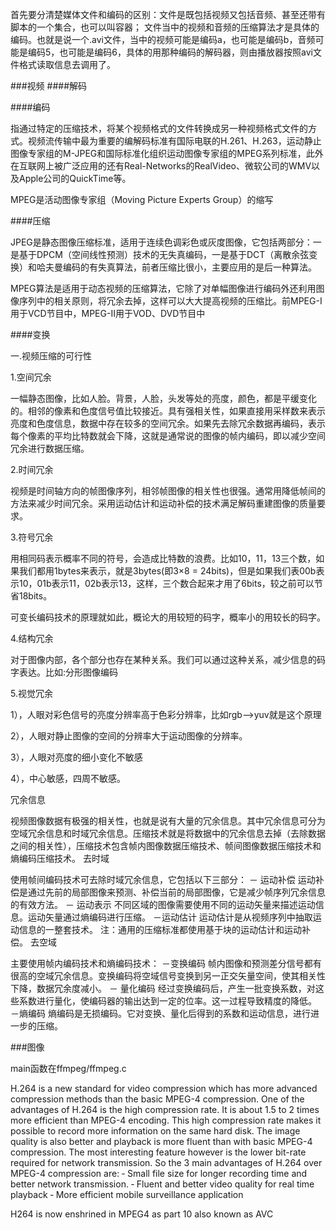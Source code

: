 首先要分清楚媒体文件和编码的区别：文件是既包括视频又包括音频、甚至还带有脚本的一个集合，也可以叫容器；
文件当中的视频和音频的压缩算法才是具体的编码。也就是说一个.avi文件，当中的视频可能是编码a，也可能是编码b，音频可能是编码5，也可能是编码6，具体的用那种编码的解码器，则由播放器按照avi文件格式读取信息去调用了。

###视频
####解码

####编码

指通过特定的压缩技术，将某个视频格式的文件转换成另一种视频格式文件的方式。视频流传输中最为重要的编解码标准有国际电联的H.261、H.263，运动静止图像专家组的M-JPEG和国际标准化组织运动图像专家组的MPEG系列标准，此外在互联网上被广泛应用的还有Real-Networks的RealVideo、微软公司的WMV以及Apple公司的QuickTime等。

MPEG是活动图像专家组（Moving Picture Experts Group）的缩写

####压缩

JPEG是静态图像压缩标准，适用于连续色调彩色或灰度图像，它包括两部分：一是基于DPCM（空间线性预测）技术的无失真编码，一是基于DCT（离散余弦变换）和哈夫曼编码的有失真算法，前者压缩比很小，主要应用的是后一种算法。

MPEG算法是适用于动态视频的压缩算法，它除了对单幅图像进行编码外还利用图像序列中的相关原则，将冗余去掉，这样可以大大提高视频的压缩比。前MPEG-I用于VCD节目中，MPEG-II用于VOD、DVD节目中

####变换


一.视频压缩的可行性

1.空间冗余

一幅静态图像，比如人脸。背景，人脸，头发等处的亮度，颜色，都是平缓变化的。相邻的像素和色度信号值比较接近。具有强相关性，如果直接用采样数来表示亮度和色度信息，数据中存在较多的空间冗余。如果先去除冗余数据再编码，表示每个像素的平均比特数就会下降，这就是通常说的图像的帧内编码，即以减少空间冗余进行数据压缩。

2.时间冗余

视频是时间轴方向的帧图像序列，相邻帧图像的相关性也很强。通常用降低帧间的方法来减少时间冗余。采用运动估计和运动补偿的技术满足解码重建图像的质量要求。

3.符号冗余

用相同码表示概率不同的符号，会造成比特数的浪费。比如10，11，13三个数，如果我们都用1bytes来表示，就是3bytes(即3×8 = 24bits)，但是如果我们表00b表示10，01b表示11，02b表示13，这样，三个数合起来才用了6bits，较之前可以节省18bits。

可变长编码技术的原理就如此，概论大的用较短的码字，概率小的用较长的码字。

4.结构冗余

对于图像内部，各个部分也存在某种关系。我们可以通过这种关系，减少信息的码字表达。比如:分形图像编码

5.视觉冗余

1），人眼对彩色信号的亮度分辨率高于色彩分辨率，比如rgb-->yuv就是这个原理

2），人眼对静止图像的空间的分辨率大于运动图像的分辨率。

3），人眼对亮度的细小变化不敏感

4），中心敏感，四周不敏感。



冗余信息

视频图像数据有极强的相关性，也就是说有大量的冗余信息。其中冗余信息可分为空域冗余信息和时域冗余信息。压缩技术就是将数据中的冗余信息去掉（去除数据之间的相关性），压缩技术包含帧内图像数据压缩技术、帧间图像数据压缩技术和熵编码压缩技术。
去时域

使用帧间编码技术可去除时域冗余信息，它包括以下三部分：
－ 运动补偿
运动补偿是通过先前的局部图像来预测、补偿当前的局部图像，它是减少帧序列冗余信息的有效方法。
－ 运动表示
不同区域的图像需要使用不同的运动矢量来描述运动信息。运动矢量通过熵编码进行压缩。
－运动估计
运动估计是从视频序列中抽取运动信息的一整套技术。
注：通用的压缩标准都使用基于块的运动估计和运动补偿。
去空域

主要使用帧内编码技术和熵编码技术：
－变换编码
帧内图像和预测差分信号都有很高的空域冗余信息。变换编码将空域信号变换到另一正交矢量空间，使其相关性下降，数据冗余度减小。
－ 量化编码
经过变换编码后，产生一批变换系数，对这些系数进行量化，使编码器的输出达到一定的位率。这一过程导致精度的降低。
－熵编码
熵编码是无损编码。它对变换、量化后得到的系数和运动信息，进行进一步的压缩。

###图像



main函数在ffmpeg/ffmpeg.c


H.264 is a new standard for video compression which has more advanced compression methods than the basic MPEG-4 compression. One of the advantages of H.264 is the high compression rate. It is about 1.5 to 2 times more efficient than MPEG-4 encoding. This high compression rate makes it possible to record more information on the same hard disk.
The image quality is also better and playback is more fluent than with basic MPEG-4 compression. The most interesting feature however is the lower bit-rate required for network transmission.
So the 3 main advantages of H.264 over MPEG-4 compression are:
‐ Small file size for longer recording time and better network transmission.
‐ Fluent and better video quality for real time playback
‐ More efficient mobile surveillance application

H264 is now enshrined in MPEG4 as part 10 also known as AVC